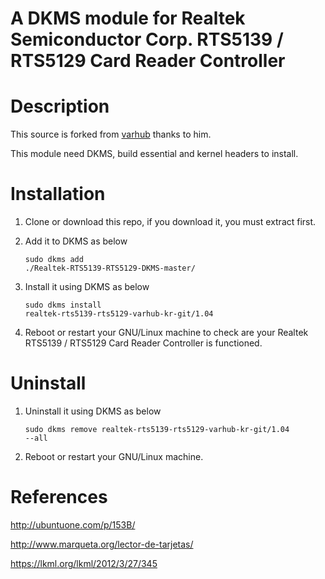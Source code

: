# A DKMS module for Realtek Semiconductor Corp. RTS5139 / RTS5129 Card Reader Controller

# Description

This source is forked from <a href="https://github.com/varhub/rts5139">varhub</a> thanks to him.

This module need DKMS, build essential and kernel headers to install.

# Installation
1. Clone or download this repo, if you download it, you must extract first.
2. Add it to DKMS as below

   <code>sudo dkms add ./Realtek-RTS5139-RTS5129-DKMS-master/</code>
3. Install it using DKMS as below

   <code>sudo dkms install realtek-rts5139-rts5129-varhub-kr-git/1.04</code>
4. Reboot or restart your GNU/Linux machine to check are your Realtek RTS5139 / RTS5129 Card Reader Controller is functioned.

# Uninstall
1. Uninstall it using DKMS as below

   <code>sudo dkms remove realtek-rts5139-rts5129-varhub-kr-git/1.04 --all</code>
4. Reboot or restart your GNU/Linux machine.


# References 
http://ubuntuone.com/p/153B/

http://www.marqueta.org/lector-de-tarjetas/

https://lkml.org/lkml/2012/3/27/345
